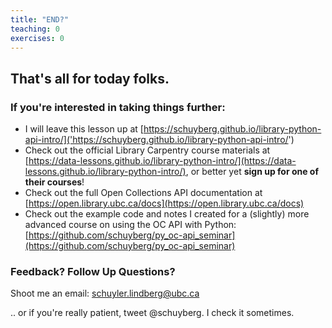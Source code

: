 ```yaml
---
title: "END?"
teaching: 0
exercises: 0
---
```


## That's all for today folks.

### If you're interested in taking things further:

* I will leave this lesson up at [https://schuyberg.github.io/library-python-api-intro/]('https://schuyberg.github.io/library-python-api-intro/')
* Check out the official Library Carpentry course materials at [https://data-lessons.github.io/library-python-intro/](https://data-lessons.github.io/library-python-intro/), or better yet **sign up for one of their courses**!
* Check out the full Open Collections API documentation at [https://open.library.ubc.ca/docs](https://open.library.ubc.ca/docs)
* Check out the example code and notes I created for a (slightly) more advanced course on using the OC API with Python: [https://github.com/schuyberg/py_oc-api_seminar](https://github.com/schuyberg/py_oc-api_seminar)


### Feedback? Follow Up Questions?

Shoot me an email: schuyler.lindberg@ubc.ca

.. or if you're really patient, tweet @schuyberg. I check it sometimes.